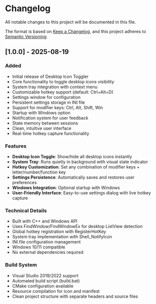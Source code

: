 # Changelog

All notable changes to this project will be documented in this file.

The format is based on [Keep a Changelog](https://keepachangelog.com/en/1.0.0/),
and this project adheres to [Semantic Versioning](https://semver.org/spec/v2.0.0.html).

## [1.0.0] - 2025-08-19

### Added
- Initial release of Desktop Icon Toggler
- Core functionality to toggle desktop icons visibility
- System tray integration with context menu
- Customizable hotkey support (default: Ctrl+Alt+D)
- Settings window for configuration
- Persistent settings storage in INI file
- Support for modifier keys: Ctrl, Alt, Shift, Win
- Startup with Windows option
- Notification system for user feedback
- State memory between sessions
- Clean, intuitive user interface
- Real-time hotkey capture functionality

### Features
- **Desktop Icon Toggle**: Show/hide all desktop icons instantly
- **System Tray**: Runs quietly in background with visual state indicator
- **Hotkey Customization**: Set any combination of modifier keys + letter/number/function key
- **Settings Persistence**: Automatically saves and restores user preferences
- **Windows Integration**: Optional startup with Windows
- **User-Friendly Interface**: Easy-to-use settings dialog with live hotkey capture

### Technical Details
- Built with C++ and Windows API
- Uses FindWindow/FindWindowEx for desktop ListView detection
- Global hotkey registration with RegisterHotKey
- System tray implementation with Shell_NotifyIcon
- INI file configuration management
- Windows 10/11 compatible
- No external dependencies required

### Build System
- Visual Studio 2019/2022 support
- Automated build script (build.bat)
- CMake configuration available
- Resource compilation for icon and manifest
- Clean project structure with separate headers and source files
